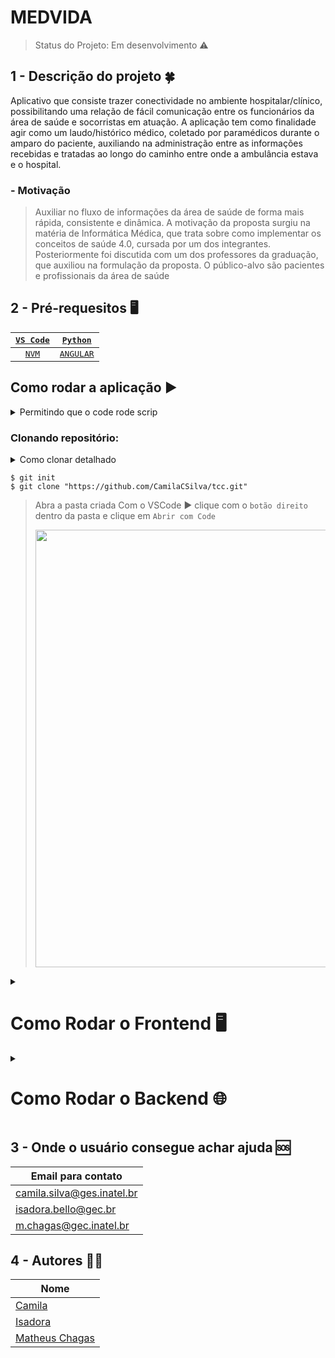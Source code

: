 # MEDVIDA
> Status do Projeto: Em desenvolvimento :warning:
## 1 - Descrição do projeto :four_leaf_clover:

Aplicativo que consiste trazer conectividade no ambiente hospitalar/clínico, possibilitando uma relação de fácil comunicação entre os funcionários da área de saúde e socorristas em atuação. A aplicação tem como finalidade agir como um laudo/histórico médico, coletado por paramédicos durante o amparo do paciente, auxiliando na administração entre as informações recebidas e tratadas ao longo do caminho entre onde a ambulância estava e o hospital.

### - Motivação

> Auxiliar no fluxo de informações da área de saúde de forma mais rápida, consistente e dinâmica. A motivação da proposta surgiu na matéria de Informática Médica, que trata sobre como implementar os conceitos de saúde 4.0, cursada por um dos integrantes. Posteriormente foi discutida com um dos professores da graduação, que auxiliou na formulação da proposta. O público-alvo são pacientes e profissionais da área de saúde

## 2 - Pré-requesitos :desktop_computer:

|[<kbd>VS Code</kbd>](READMEAUX/VSCODE.md)|[<kbd>Python</kbd>](READMEAUX/PYTHON.md)|
| :---: | :---: |
|[<kbd>NVM</kbd>](READMEAUX/NVM.md)|[<kbd>ANGULAR</kbd>](READMEAUX/ANGULAR.md)|

## Como rodar a aplicação ▶️

<details>
 
 <summary> Permitindo que o code rode scrip </summary>
 
 > Abra o `PowerShell` como administrador
 > 
 > ```
 >  PS C:\Users\USER> Get-ExecutionPolicy
 >  Restricted
 > 
 >  PS C:\Users\USER> Set-ExecutionPolicy RemoteSigned
 >  Digite S
 >  PS C:\Users\USER> Get-ExecutionPolicy
 >  RemoteSigned
 > ```
 
</details>

### Clonando repositório:

<details>
 
 <summary> Como clonar detalhado </summary>
 
 > Crie uma pasta
 > 
 > <img src=https://github.com/CamilaCSilva/tcc/assets/85804680/1223f836-ec56-44d3-a04d-15e83ce333ec width="700" >
 > 
 > Clone o repositório na pasta criada ▶️ clique com o `botão direito` dentro da pasta e clique em `git bash`
 > 
 > <img src=https://github.com/CamilaCSilva/tcc/assets/85804680/7243c2f2-1713-4b62-94ae-74b4f429d3a5 width="700" >
 
</details>

```
$ git init
$ git clone "https://github.com/CamilaCSilva/tcc.git"
``` 
> Abra a pasta criada Com o VSCode ▶️ clique com o `botão direito` dentro da pasta e clique em `Abrir com Code`
> 
> <img src=https://github.com/CamilaCSilva/tcc/assets/85804680/72d58390-32ba-4db1-929b-a156630ab498 width="700" >


<details>
 
 <summary><h1> Como Rodar o Frontend 🖥️ </h1></summary>
 
 Abra o terminal com os comando: <kbd>ctrl</kbd> + <kbd>shift</kbd> + <kbd>'</kbd>
 
 Agora execute os seguintes comandos
 ```
  cd .\tcc\front-end\
  npm install
  npm start
 ```
 <img src=https://github.com/CamilaCSilva/tcc/assets/85804680/a7d368a8-b263-4888-8d3a-a6991095f5ed width="700" >
 
 <img src=https://github.com/CamilaCSilva/tcc/assets/85804680/d08264c6-f543-41ee-a0a6-63f86999d577 width="700" >
 
 
 Abra o navegado e acesso o link: http://localhost:4200/
 
 __Inserir foto da pagina de login__

</details>

<details>

 <summary><h1> Como Rodar o Backend 🌐 </h1></summary>
 
 Abra outro terminal com os comando: <kbd>ctrl</kbd> + <kbd>shift</kbd> + <kbd>'</kbd>
 
 Agora execute os seguintes comandos
 ```
  cd .\tcc\back-end\
  python -m venv venv
  venv/Scripts/Activate
  pip install -r requirements.txt
  python manage.py runserver
 ```
 <img src=https://github.com/CamilaCSilva/tcc/assets/85804680/96a8980f-a015-4913-a9be-1c921cdb1adf width="700" >
 
 <img src=https://github.com/CamilaCSilva/tcc/assets/85804680/a355e24f-085b-4ddd-8a4d-12197008ae2a width="700" >
 
 
 Abra o navegado e acesso o link: http://127.0.0.1:8000/anamnese/ e http://127.0.0.1:8000/profissionaldesaude/
 
 Para realizar o login o usuário é admin e a senha é admin123
 
 <img src=https://github.com/CamilaCSilva/tcc/assets/85804680/2eca0bae-7bf0-4f80-9490-27d47e6a1472 width="700" >

</details>

## 3 - Onde o usuário consegue achar ajuda 	:sos:

|**Email para contato**       |
|-----------------|
|camila.silva@ges.inatel.br|
|isadora.bello@gec.br|
|m.chagas@gec.inatel.br|

## 4 - Autores :curly_haired_man:
 
| **Nome**        |
|-----------------|
| [Camila](https://github.com/CamilaCSilva)|
| [Isadora](https://github.com/isadorabello) |
| [Matheus Chagas](https://github.com/Matheusilva431) |
